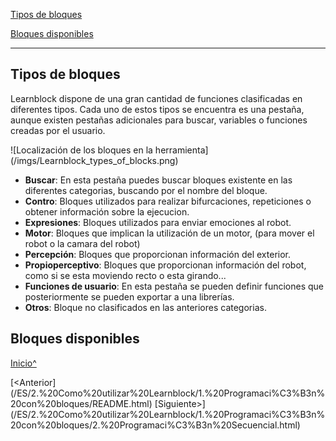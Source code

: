 <a name="Inicio"></a>

[Tipos de bloques](#Tipos-de-bloques)

[Bloques disponibles](#Bloques-disponibles)

---

## <a name="Tipos-de-bloques">Tipos de bloques</a>

Learnblock dispone de una gran cantidad de funciones clasificadas en diferentes tipos. 
Cada uno de estos tipos se encuentra es una pestaña, aunque existen pestañas adicionales para buscar, variables o funciones creadas por el usuario.

![Localización de los bloques en la herramienta](<sharepath>/imgs/Learnblock_types_of_blocks.png)

* __Buscar__: En esta pestaña puedes buscar bloques existente en las diferentes categorias, buscando por el nombre del bloque.
* __Contro__: Bloques utilizados para realizar bifurcaciones, repeticiones o obtener información sobre la ejecucion.
* __Expresiones__: Bloques utilizados para enviar emociones al robot.
* __Motor__: Bloques que implican la utilización de un motor, (para mover el robot o la camara del robot)
* __Percepción__: Bloques que proporcionan información del exterior.
* __Propioperceptivo__: Bloques que proporcionan información del robot, como si se esta moviendo recto o esta girando...
* __Funciones de usuario__: En esta pestaña se pueden definir funciones que posteriormente se pueden exportar a una librerías.
* __Otros__: Bloque no clasificados en las anteriores categorias.

## <a name="Bloques-disponibles">Bloques disponibles</a>


[Inicio^](#Inicio)

[<Anterior](<hidepath>/ES/2.%20Como%20utilizar%20Learnblock/1.%20Programaci%C3%B3n%20con%20bloques/README.html)
[Siguiente>](<hidepath>/ES/2.%20Como%20utilizar%20Learnblock/1.%20Programaci%C3%B3n%20con%20bloques/2.%20Programaci%C3%B3n%20Secuencial.html)



